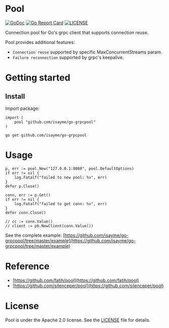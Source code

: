 # Pool

[![GoDoc](https://godoc.org/github.com/isayme/go-grpcpool?status.svg)](https://godoc.org/github.com/isayme/go-grpcpool)
[![Go Report Card](https://goreportcard.com/badge/github.com/isayme/go-grpcpool?style=flat-square)](https://goreportcard.com/report/github.com/isayme/go-grpcpool)
[![LICENSE](https://img.shields.io/badge/licence-Apache%202.0-brightgreen.svg?style=flat-square)](https://github.com/isayme/go-grpcpool/blob/master/LICENSE)

Connection pool for Go's grpc client that supports connection reuse.

Pool provides additional features:

- `Connection reuse` supported by specific MaxConcurrentStreams param.
- `Failure reconnection` supported by grpc's keepalive.

# Getting started

## Install

Import package:

```
import (
    pool "github.com/isayme/go-grpcpool"
)
```

```
go get github.com/isayme/go-grpcpool
```

# Usage

```
p, err := pool.New("127.0.0.1:8080", pool.DefaultOptions)
if err != nil {
    log.Fatalf("failed to new pool: %v", err)
}
defer p.Close()

conn, err := p.Get()
if err != nil {
    log.Fatalf("failed to get conn: %v", err)
}
defer conn.Close()

// cc := conn.Value()
// client := pb.NewClient(conn.Value())
```

See the complete example: [https://github.com/isayme/go-grpcpool/tree/master/example](https://github.com/isayme/go-grpcpool/tree/master/example)

# Reference

- [https://github.com/fatih/pool](https://github.com/fatih/pool)
- [https://github.com/silenceper/pool](https://github.com/silenceper/pool)

# License

Pool is under the Apache 2.0 license. See the [LICENSE](https://github.com/isayme/go-grpcpool/blob/master/LICENSE) file for details.
